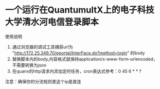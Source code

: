 # 一个运行在QuantumultX上的电子科技大学清水河电信登录脚本

使用说明

1. 通过浏览器的调试工具捕获url为 "http://172.25.249.70/eportal/InterFace.do?method=login" 的body
2. 替换脚本内的body,内容格式就保持application/x-www-form-urlencoded，不需要转换为json
3. 在quanx的http请求内添加定时任务，cron表达式参考：0 45 6 * * ?

注意：确保你的分流规则里这个ip是直连
